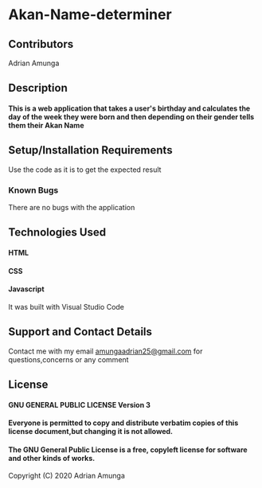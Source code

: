# Akan-Name-determiner

## Contributors
Adrian Amunga

## Description
#### This is a web application that takes a user's birthday and calculates the day of the week they were born and then depending on their gender tells them their Akan Name  

## Setup/Installation Requirements
Use the code as it is to get the expected result

### Known Bugs
There are no bugs with the application

## Technologies Used
#### HTML
#### CSS
#### Javascript
It was built with Visual Studio Code

## Support and Contact Details
Contact me with my email amungaadrian25@gmail.com for questions,concerns or any comment

## License
#### GNU GENERAL PUBLIC LICENSE Version 3
#### Everyone is permitted to copy and distribute verbatim copies of this license document,but changing it is not allowed.
#### The GNU General Public License is a free, copyleft license for software and other kinds of works.
Copyright (C) 2020 Adrian Amunga
